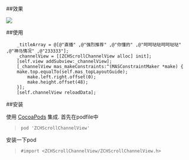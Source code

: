 ##效果

![](https://github.com/MeteoriteMan/Assets/blob/master/gif/ZCHScrollChannelView-iPhone%20X.gif?raw=true)

##使用

```
    _titleArray = @[@"直播" ,@"强烈推荐" ,@"你懂的" ,@"呵呵哒哒呵呵哒哒" ,@"神马情况" ,@"233333"];
    _channelView = [[ZCHScrollChannelView alloc] init];
    [self.view addSubview:_channelView];
    [_channelView mas_makeConstraints:^(MASConstraintMaker *make) {
	make.top.equalTo(self.mas_topLayoutGuide);
        make.left.right.offset(0);
        make.height.offset(48);
    }];
    [self.channelView reloadData];	
```

##安装

使用 [CocoaPods](http://www.cocoapods.com/) 集成.
首先在podfile中
>`pod 'ZCHScrollChannelView'`

安装一下pod

>`#import <ZCHScrollChannelView/ZCHScrollChannelView.h>`

